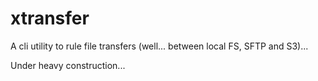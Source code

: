 # xtransfer

A cli utility to rule file transfers (well... between local FS, SFTP and S3)...

Under heavy construction...

